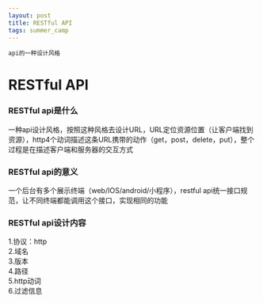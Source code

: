 ```yaml
---
layout: post
title: RESTful API
tags: summer_camp
---
```


`api的一种设计风格` 

# RESTful API

 

### RESTful api是什么
一种api设计风格，按照这种风格去设计URL，URL定位资源位置（让客户端找到资源），http4个动词描述这条URL携带的动作（get，post，delete，put），整个过程是在描述客户端和服务器的交互方式
### RESTful api的意义
一个后台有多个展示终端（web/IOS/android/小程序），restful api统一接口规范，让不同终端都能调用这个接口，实现相同的功能
### RESTful api设计内容
1.协议：http  
2.域名  
3.版本  
4.路径  
5.http动词  
6.过滤信息  
